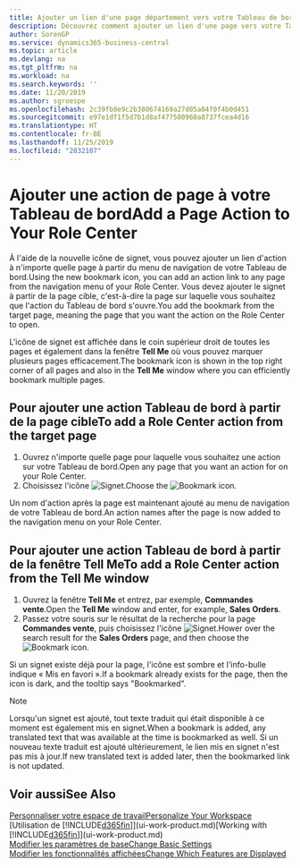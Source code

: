 ```yaml
---
title: Ajouter un lien d'une page département vers votre Tableau de bord | Microsoft Docs
description: Découvrez comment ajouter un lien d'une page vers votre Tableau de bord.
author: SorenGP
ms.service: dynamics365-business-central
ms.topic: article
ms.devlang: na
ms.tgt_pltfrm: na
ms.workload: na
ms.search.keywords: ''
ms.date: 11/20/2019
ms.author: sgroespe
ms.openlocfilehash: 2c39fb8e9c2b380674169a27d05a04f0f4b0d451
ms.sourcegitcommit: e97e1df1f5d7b1d8af477580960a8737fcea4d16
ms.translationtype: HT
ms.contentlocale: fr-BE
ms.lasthandoff: 11/25/2019
ms.locfileid: "2832107"
---
```

# <a name="add-a-page-action-to-your-role-center"></a><span data-ttu-id="c1c32-103">Ajouter une action de page à votre Tableau de bord</span><span class="sxs-lookup"><span data-stu-id="c1c32-103">Add a Page Action to Your Role Center</span></span>
<span data-ttu-id="c1c32-104">À l'aide de la nouvelle icône de signet, vous pouvez ajouter un lien d'action à n'importe quelle page à partir du menu de navigation de votre Tableau de bord.</span><span class="sxs-lookup"><span data-stu-id="c1c32-104">Using the new bookmark icon, you can add an action link to any page from the navigation menu of your Role Center.</span></span> <span data-ttu-id="c1c32-105">Vous devez ajouter le signet à partir de la page cible, c'est-à-dire la page sur laquelle vous souhaitez que l'action du Tableau de bord s'ouvre.</span><span class="sxs-lookup"><span data-stu-id="c1c32-105">You add the bookmark from the target page, meaning the page that you want the action on the Role Center to open.</span></span>

<span data-ttu-id="c1c32-106">L'icône de signet est affichée dans le coin supérieur droit de toutes les pages et également dans la fenêtre **Tell Me** où vous pouvez marquer plusieurs pages efficacement.</span><span class="sxs-lookup"><span data-stu-id="c1c32-106">The bookmark icon is shown in the top right corner of all pages and also in the **Tell Me** window where you can efficiently bookmark multiple pages.</span></span>

## <a name="to-add-a-role-center-action-from-the-target-page"></a><span data-ttu-id="c1c32-107">Pour ajouter une action Tableau de bord à partir de la page cible</span><span class="sxs-lookup"><span data-stu-id="c1c32-107">To add a Role Center action from the target page</span></span>
1. <span data-ttu-id="c1c32-108">Ouvrez n'importe quelle page pour laquelle vous souhaitez une action sur votre Tableau de bord.</span><span class="sxs-lookup"><span data-stu-id="c1c32-108">Open any page that you want an action for on your Role Center.</span></span>
2. <span data-ttu-id="c1c32-109">Choisissez l'icône ![Signet](media/ui_bookmark_icon.png "Signet").</span><span class="sxs-lookup"><span data-stu-id="c1c32-109">Choose the ![Bookmark](media/ui_bookmark_icon.png "Bookmark") icon.</span></span>

<span data-ttu-id="c1c32-110">Un nom d'action après la page est maintenant ajouté au menu de navigation de votre Tableau de bord.</span><span class="sxs-lookup"><span data-stu-id="c1c32-110">An action names after the page is now added to the navigation menu on your Role Center.</span></span>

## <a name="to-add-a-role-center-action-from-the-tell-me-window"></a><span data-ttu-id="c1c32-111">Pour ajouter une action Tableau de bord à partir de la fenêtre Tell Me</span><span class="sxs-lookup"><span data-stu-id="c1c32-111">To add a Role Center action from the Tell Me window</span></span>
1. <span data-ttu-id="c1c32-112">Ouvrez la fenêtre **Tell Me** et entrez, par exemple, **Commandes vente**.</span><span class="sxs-lookup"><span data-stu-id="c1c32-112">Open the **Tell Me** window and enter, for example, **Sales Orders**.</span></span>
2. <span data-ttu-id="c1c32-113">Passez votre souris sur le résultat de la recherche pour la page **Commandes vente**, puis choisissez l'icône ![Signet](media/ui_bookmark_icon.png "Signet").</span><span class="sxs-lookup"><span data-stu-id="c1c32-113">Hower over the search result for the **Sales Orders** page, and then choose the ![Bookmark](media/ui_bookmark_icon.png "Bookmark") icon.</span></span>

<span data-ttu-id="c1c32-114">Si un signet existe déjà pour la page, l'icône est sombre et l'info-bulle indique « Mis en favori ».</span><span class="sxs-lookup"><span data-stu-id="c1c32-114">If a bookmark already exists for the page, then the icon is dark, and the tooltip says "Bookmarked".</span></span>

> [!NOTE]  
> <span data-ttu-id="c1c32-115">Lorsqu'un signet est ajouté, tout texte traduit qui était disponible à ce moment est également mis en signet.</span><span class="sxs-lookup"><span data-stu-id="c1c32-115">When a bookmark is added, any translated text that was available at the time is bookmarked as well.</span></span> <span data-ttu-id="c1c32-116">Si un nouveau texte traduit est ajouté ultérieurement, le lien mis en signet n'est pas mis à jour.</span><span class="sxs-lookup"><span data-stu-id="c1c32-116">If new translated text is added later, then the bookmarked link is not updated.</span></span>

## <a name="see-also"></a><span data-ttu-id="c1c32-117">Voir aussi</span><span class="sxs-lookup"><span data-stu-id="c1c32-117">See Also</span></span>
[<span data-ttu-id="c1c32-118">Personnaliser votre espace de travail</span><span class="sxs-lookup"><span data-stu-id="c1c32-118">Personalize Your Workspace</span></span>](ui-personalization-user.md)  
<span data-ttu-id="c1c32-119">[Utilisation de [!INCLUDE[d365fin](includes/d365fin_md.md)]](ui-work-product.md)</span><span class="sxs-lookup"><span data-stu-id="c1c32-119">[Working with [!INCLUDE[d365fin](includes/d365fin_md.md)]](ui-work-product.md)</span></span>  
[<span data-ttu-id="c1c32-120">Modifier les paramètres de base</span><span class="sxs-lookup"><span data-stu-id="c1c32-120">Change Basic Settings</span></span>](ui-change-basic-settings.md)  
[<span data-ttu-id="c1c32-121">Modifier les fonctionnalités affichées</span><span class="sxs-lookup"><span data-stu-id="c1c32-121">Change Which Features are Displayed</span></span>](ui-experiences.md)  
